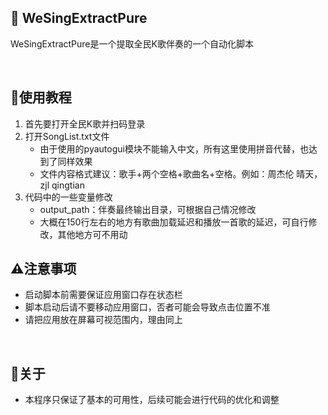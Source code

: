 ##  📑 WeSingExtractPure
WeSingExtractPure是一个提取全民K歌伴奏的一个自动化脚本

<br>  

## 📌使用教程
1. 首先要打开全民K歌并扫码登录
2. 打开SongList.txt文件
    - 由于使用的pyautogui模块不能输入中文，所有这里使用拼音代替，也达到了同样效果
    - 文件内容格式建议：歌手+两个空格+歌曲名+空格。例如：周杰伦 晴天， zjl  qingtian 
3. 代码中的一些变量修改
    - output_path：伴奏最终输出目录，可根据自己情况修改
    - 大概在150行左右的地方有歌曲加载延迟和播放一首歌的延迟，可自行修改，其他地方可不用动
    

## ⚠️注意事项
 - 启动脚本前需要保证应用窗口存在状态栏
 - 脚本启动后请不要移动应用窗口，否者可能会导致点击位置不准
 - 请把应用放在屏幕可视范围内，理由同上

<br>  

## 🚀关于
 - 本程序只保证了基本的可用性，后续可能会进行代码的优化和调整
